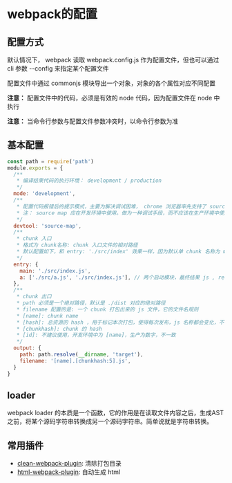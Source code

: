 # webpack的配置

## 配置方式
默认情况下， webpack 读取 webpack.config.js 作为配置文件，但也可以通过 cli 参数 --config 来指定某个配置文件

配置文件中通过 commonjs 模块导出一个对象，对象的各个属性对应不同配置

**注意：** 配置文件中的代码，必须是有效的 node 代码，因为配置文件在 node 中执行

**注意：** 当命令行参数与配置文件参数冲突时，以命令行参数为准

## 基本配置
```js
const path = require('path')
module.exports = {
  /**
   * 编译结果代码的执行环境： development / production
   */
  mode: 'development',
  /**
   * 配置代码报错后的提示模式，主要为解决调试困难， chrome 浏览器率先支持了 source map，其他浏览器也纷纷支持了。
   * 注： source map 应在开发环境中使用。做为一种调试手段，而不应该在生产环境中使用，一方面会导致额外的网络传输，另一方面会暴露原始代码。就算要使用，也需要做 ip 限制处理等（运维配置）。
   */
  devtool: 'source-map',
  /**
   * chunk 入口
   * 格式为 chunk名称: chunk 入口文件的相对路径
   * 默认配置如下，和 entry: './src/index' 效果一样，因为默认单 chunk 名称为 main
   */
  entry: {
    main: './src/index.js',
    a: ['./src/a.js', './src/index.js'], // 两个启动模块，最终结果 js , require 了两个模块
  },
  /**
   * chunk 出口
   * path 必须是一个绝对路径，默认是 ./dist 对应的绝对路径
   * filename 配置的是: 一个 chunk 打包出来的 js 文件，它的文件名规则
   * [name]: chunk name
   * [hash]: 总资源的 hash ，用于标记本次打包，使得每次发布，js 名称都会变化，不让浏览器读缓存
   * [chunkhash]: chunk 的 hash
   * [id]: 不建议使用，开发环境中为 [name]，生产为数字，不一致
   */
  output: {
    path: path.resolve(__dirname, 'target'),
    filename: '[name].[chunkhash:5].js',
  }
}
```

## loader
webpack loader 的本质是一个函数，它的作用是在读取文件内容之后，生成AST之前，将某个源码字符串转换成另一个源码字符串。简单说就是字符串转换。

## 常用插件
- [clean-webpack-plugin](https://github.com/johnagan/clean-webpack-plugin): 清除打包目录
- [html-webpack-plugin](https://github.com/jantimon/html-webpack-plugin): 自动生成 html


